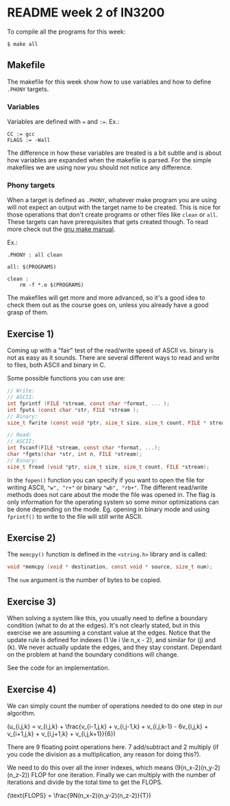 # README week 2 of IN3200

To compile all the programs for this week:
```
$ make all
```

## Makefile
The makefile for this week show how to use variables and how to define `.PHONY` targets.

### Variables
Variables are defined with `=` and `:=`. Ex.:
```
CC := gcc
FLAGS := -Wall
```
The difference in how these variables are treated is a bit subtle and is about how variables are expanded when the makefile is parsed. For the simple makefiles we are using now you should not notice any difference.


### Phony targets
When a target is defined as `.PHONY`, whatever make program you are using will not expect an output with the target name to be created. This is nice for those operations that don't create programs or other files like `clean` or `all`. These targets can have prerequisites that gets created though. To read more check out the [gnu make manual](https://www.gnu.org/software/make/manual/html_node/Phony-Targets.html).

Ex.:
```
.PHONY : all clean

all: $(PROGRAMS)

clean :
	rm -f *.o $(PROGRAMS)
```


The makefiles will get more and more advanced, so it's a good idea to check them out as the course goes on, unless you already have a good grasp of them.

## Exercise 1)
Coming up with a "fair" test of the read/write speed of ASCII vs. binary is not as easy as it sounds. There are several different ways to read and write to files, both ASCII and binary in C.

Some possible functions you can use are:
```C
// Write:
// ASCII:
int fprintf (FILE *stream, const char *format, ... );
int fputs (const char *str, FILE *stream );
// Binary:
size_t fwrite (const void *ptr, size_t size, size_t count, FILE * stream);

// Read:
// ASCII:
int fscanf(FILE *stream, const char *format, ...);
char *fgets(char *str, int n, FILE *stream);
// Binary:
size_t fread (void *ptr, size_t size, size_t count, FILE *stream);
```

In the `fopen()` function you can specify if you want to open the file for writing ASCII, `"w", "r+"` or binary `"wb", "rb+"`. The different read/write methods does not care about the mode the file was opened in. The flag is only information for the operating system so some minor optimizations can be done depending on the mode. Eg. opening in binary mode and using `fprintf()` to write to the file will still write ASCII.

## Exercise 2)
The `memcpy()` function is defined in the `<string.h>` library and is called:
```C
void *memcpy (void * destination, const void * source, size_t num);
```
The `num` argument is the number of bytes to be copied.

## Exercise 3)
When solving a system like this, you usually need to define a boundary condition (what to do at the edges). It's not clearly stated, but in this exercise we are assuming a constant value at the edges. Notice that the update rule is defined for indexes \(1 \le i \le n_x - 2\), and similar for \(j\) and \(k\). We never actually update the edges, and they stay constant. Dependant on the problem at hand the boundary conditions will change.

See the code for an implementation.

## Exercise 4)
We can simply count the number of operations needed to do one step in our algorithm.

\(u_{i,j,k} = v_{i,j,k} + \frac{v_{i-1,j,k} + v_{i,j-1,k} + v_{i,j,k-1} - 6v_{i,j,k} + v_{i+1,j,k} + v_{i,j+1,k} + v_{i,j,k+1}}{6}\)

There are 9 floating point operations here. 7 add/subtract and 2 multiply (if you code the division as a multiplication, any reason for doing this?).

We need to do this over all the inner indexes, which means \(9(n_x-2)(n_y-2)(n_z-2)\) FLOP for one iteration. Finally we can multiply with the number of iterations and divide by the total time to get the FLOPS.

\(\text{FLOPS} = \frac{9N(n_x-2)(n_y-2)(n_z-2)}{T}\)
